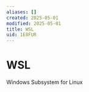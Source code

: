 ```yaml
---
aliases: []
created: 2025-05-01
modified: 2025-05-01
title: WSL
uid: 1E8FUR
---
```


# WSL

Windows Subsystem for Linux